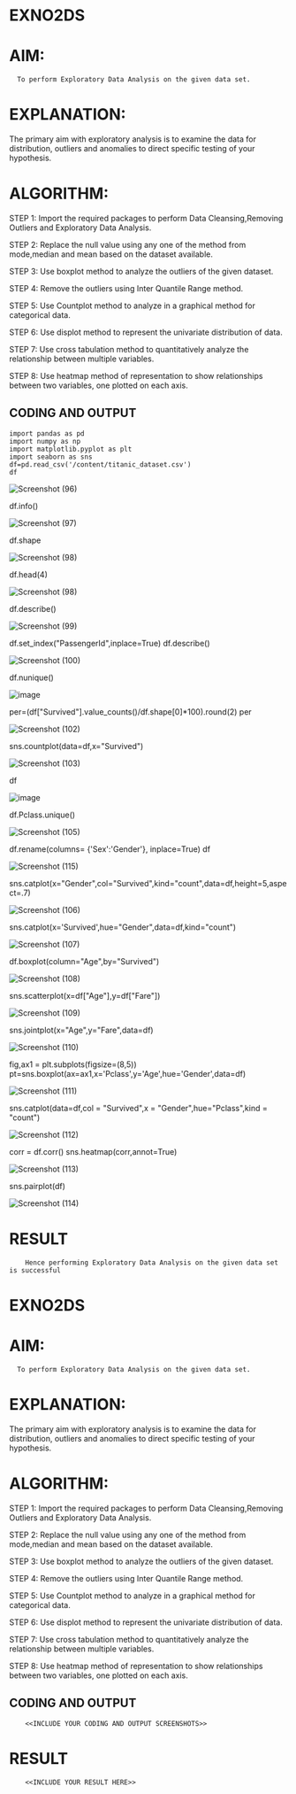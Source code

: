 # EXNO2DS
# AIM:
      To perform Exploratory Data Analysis on the given data set.
      
# EXPLANATION:
  The primary aim with exploratory analysis is to examine the data for distribution, outliers and anomalies to direct specific testing of your hypothesis.
  
# ALGORITHM:
STEP 1: Import the required packages to perform Data Cleansing,Removing Outliers and Exploratory Data Analysis.

STEP 2: Replace the null value using any one of the method from mode,median and mean based on the dataset available.

STEP 3: Use boxplot method to analyze the outliers of the given dataset.

STEP 4: Remove the outliers using Inter Quantile Range method.

STEP 5: Use Countplot method to analyze in a graphical method for categorical data.

STEP 6: Use displot method to represent the univariate distribution of data.

STEP 7: Use cross tabulation method to quantitatively analyze the relationship between multiple variables.

STEP 8: Use heatmap method of representation to show relationships between two variables, one plotted on each axis.

## CODING AND OUTPUT
```
import pandas as pd
import numpy as np
import matplotlib.pyplot as plt
import seaborn as sns
df=pd.read_csv('/content/titanic_dataset.csv')
df
```
![Screenshot (96)](https://github.com/KayyuruTharani/EXNO2DS/assets/142209319/81451b23-08c5-45af-a00f-7e6a0d238a73)

df.info()

![Screenshot (97)](https://github.com/KayyuruTharani/EXNO2DS/assets/142209319/ba3c2652-9331-4ebe-be87-7d90e5248139)

df.shape

![Screenshot (98)](https://github.com/KayyuruTharani/EXNO2DS/assets/142209319/197c0a74-6bf8-49a5-8346-b4ec4a4fba20)

df.head(4)

![Screenshot (98)](https://github.com/KayyuruTharani/EXNO2DS/assets/142209319/5b03fe5c-b620-4a0e-b02d-ebc0aede1dec)

df.describe()

![Screenshot (99)](https://github.com/KayyuruTharani/EXNO2DS/assets/142209319/a070d1bf-2f77-4890-84b4-220fd511850b)

df.set_index("PassengerId",inplace=True)
df.describe()

![Screenshot (100)](https://github.com/KayyuruTharani/EXNO2DS/assets/142209319/1f744a40-6898-494c-ade2-8cb82fd20c3d)

df.nunique()

![image](https://github.com/KayyuruTharani/EXNO2DS/assets/142209319/6b26e9d5-48a4-4c3b-b4be-8c2d57cb2608)

per=(df["Survived"].value_counts()/df.shape[0]*100).round(2)
per


![Screenshot (102)](https://github.com/KayyuruTharani/EXNO2DS/assets/142209319/2d16121a-04c0-4456-a7ba-7b37c9829cbd)


sns.countplot(data=df,x="Survived")


![Screenshot (103)](https://github.com/KayyuruTharani/EXNO2DS/assets/142209319/e5489847-b053-48a4-b9f9-9d8bfb38f6b8)


df

![image](https://github.com/KayyuruTharani/EXNO2DS/assets/142209319/bbce6bca-d502-4dde-a4ba-a92f3e889428)



df.Pclass.unique()



![Screenshot (105)](https://github.com/KayyuruTharani/EXNO2DS/assets/142209319/dfabb0c4-9a84-4e56-b7a4-bba2ac6c8cdc)


df.rename(columns= {'Sex':'Gender'}, inplace=True)
df


![Screenshot (115)](https://github.com/KayyuruTharani/EXNO2DS/assets/142209319/fa499c3f-47a6-4db8-b07c-cfc2f7f49303)



sns.catplot(x="Gender",col="Survived",kind="count",data=df,height=5,aspect=.7)



![Screenshot (106)](https://github.com/KayyuruTharani/EXNO2DS/assets/142209319/c53a66dd-095d-4afd-a2c9-cacc193bf8b9)


sns.catplot(x='Survived',hue="Gender",data=df,kind="count")


![Screenshot (107)](https://github.com/KayyuruTharani/EXNO2DS/assets/142209319/fe8e7697-d4d7-4a7c-9307-902653faa2d5)



df.boxplot(column="Age",by="Survived")


![Screenshot (108)](https://github.com/KayyuruTharani/EXNO2DS/assets/142209319/59fbffc9-3d17-4cad-ad40-1d17138b07ee)



sns.scatterplot(x=df["Age"],y=df["Fare"])

![Screenshot (109)](https://github.com/KayyuruTharani/EXNO2DS/assets/142209319/6167688c-41f9-4924-a4aa-d59d3c227ca9)


sns.jointplot(x="Age",y="Fare",data=df)


![Screenshot (110)](https://github.com/KayyuruTharani/EXNO2DS/assets/142209319/e2176e26-1d2a-4261-9a07-2f65b8393326)




fig,ax1 = plt.subplots(figsize=(8,5))
pt=sns.boxplot(ax=ax1,x='Pclass',y='Age',hue='Gender',data=df)


![Screenshot (111)](https://github.com/KayyuruTharani/EXNO2DS/assets/142209319/209808e3-b7f8-4999-a32f-df0416efa132)



sns.catplot(data=df,col = "Survived",x = "Gender",hue="Pclass",kind = "count")


![Screenshot (112)](https://github.com/KayyuruTharani/EXNO2DS/assets/142209319/cf4f6469-0b73-4ea3-8527-fb78adb4c085)




corr = df.corr()
sns.heatmap(corr,annot=True)


![Screenshot (113)](https://github.com/KayyuruTharani/EXNO2DS/assets/142209319/051d5460-4f59-428a-afd0-88b82f962071)




sns.pairplot(df)



![Screenshot (114)](https://github.com/KayyuruTharani/EXNO2DS/assets/142209319/a1f5bbe8-823a-405a-9968-e390aa80cf6f)





# RESULT
        Hence performing Exploratory Data Analysis on the given data set is successful
      
# EXNO2DS
# AIM:
      To perform Exploratory Data Analysis on the given data set.
      
# EXPLANATION:
  The primary aim with exploratory analysis is to examine the data for distribution, outliers and anomalies to direct specific testing of your hypothesis.
  
# ALGORITHM:
STEP 1: Import the required packages to perform Data Cleansing,Removing Outliers and Exploratory Data Analysis.

STEP 2: Replace the null value using any one of the method from mode,median and mean based on the dataset available.

STEP 3: Use boxplot method to analyze the outliers of the given dataset.

STEP 4: Remove the outliers using Inter Quantile Range method.

STEP 5: Use Countplot method to analyze in a graphical method for categorical data.

STEP 6: Use displot method to represent the univariate distribution of data.

STEP 7: Use cross tabulation method to quantitatively analyze the relationship between multiple variables.

STEP 8: Use heatmap method of representation to show relationships between two variables, one plotted on each axis.

## CODING AND OUTPUT
        <<INCLUDE YOUR CODING AND OUTPUT SCREENSHOTS>>

# RESULT
        <<INCLUDE YOUR RESULT HERE>>
